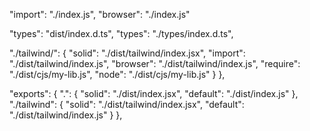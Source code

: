 "import": "./index.js",
"browser": "./index.js"

"types": "dist/index.d.ts",
"types": "./types/index.d.ts",

"./tailwind/": {
      "solid": "./dist/tailwind/index.jsx",
      "import": "./dist/tailwind/index.js",
      "browser": "./dist/tailwind/index.js",
      "require": "./dist/cjs/my-lib.js",
      "node": "./dist/cjs/my-lib.js"
    }
},

"exports": {
".": {
"solid": "./dist/index.jsx",
"default": "./dist/index.js"
},
"./tailwind":  {
"solid": "./dist/tailwind/index.jsx",
"default": "./dist/tailwind/index.js"
}
},